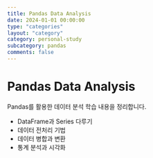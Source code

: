 ```yaml
---
title: Pandas Data Analysis
date: 2024-01-01 00:00:00
type: "categories"
layout: "category"
category: personal-study
subcategory: pandas
comments: false
---
```


# Pandas Data Analysis

Pandas를 활용한 데이터 분석 학습 내용을 정리합니다.

- DataFrame과 Series 다루기
- 데이터 전처리 기법
- 데이터 병합과 변환
- 통계 분석과 시각화 